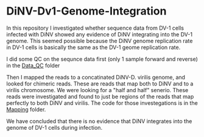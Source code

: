# DiNV-Dv1-Genome-Integration

In this repository I investigated whether sequence data from DV-1 cells infected with DiNV showed any evidence of DiNV integrating into the DV-1 genome. 
This seemed possible because the DiNV genome replication rate in DV-1 cells is basically the same as the DV-1 geome replication rate. 

I did some QC on the sequnce data first (only 1 sample forward and reverse) in the [Data_QC](https://github.com/meschedl/DiNV-Dv1-Genome-Integration/tree/main/Data_QC) folder 

Then I mapped the reads to a concatinated DiNV-D. virilis genome, and looked for chimeric reads. These are reads that map both to DiNV and to a virilis chromosome. We were looking for a "half and half" senerio. These reads were investigated and found to just be regions of the reads that map perfectly to both DiNV and virilis. The code for those investegations is in the [Mapping](https://github.com/meschedl/DiNV-Dv1-Genome-Integration/tree/main/Mapping) folder. 

We have concluded that there is no evidence that DiNV integrates into the genome of DV-1 cells during infection. 
